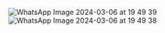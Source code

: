 ![WhatsApp Image 2024-03-06 at 19 49 39](https://github.com/yuvi123cpu/Notes/assets/76250633/df15e457-1b09-4563-86e3-5aeb76eb06af)
![WhatsApp Image 2024-03-06 at 19 49 38](https://github.com/yuvi123cpu/Notes/assets/76250633/2fbf8f6f-2bbb-41ad-935a-0062de3ce35f)
